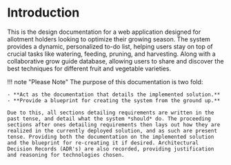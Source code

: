 # Introduction

This is the design documentation for a web application designed for allotment holders looking to optimize their growing season. The system provides a dynamic, personalized to-do list, helping users stay on top of crucial tasks like watering, feeding, pruning, and harvesting. Along with a collaborative grow guide database, allowing users to share and discover the best techniques for different fruit and vegetable varieties.

!!! note "Please Note"
    The purpose of this documentation is two fold:

    - **Act as the documentation that details the implemented solution.**
    - **Provide a blueprint for creating the system from the ground up.**

    Due to this, all sections detailing requirements are written in the past tense, and detail what the system *should* do. The proceeding sections after ones detailing requirements then lays out how they are realized in the currently deployed solution, and as such are present tense. Providing both the documentation on the implemented solution and the blueprint for re-creating it if desired. Architectural Decision Records (ADR's) are also recorded, providing justification and reasoning for technologies chosen.


